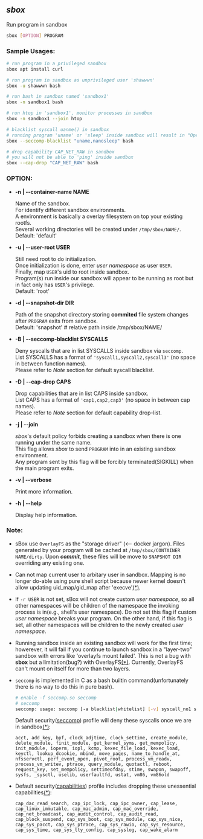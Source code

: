 ## *sbox* 

Run program in sandbox

```bash
sbox [OPTION] PROGRAM
```

### Sample Usages:

```bash
# run program in a privileged sandbox
sbox apt install curl

# run program in sandbox as unprivileged user 'shawwwn'
sbox -u shawwwn bash

# run bash in sandbox named 'sandbox1'
sbox -n sandbox1 bash

# run htop in 'sandbox1', monitor processes in sandbox
sbox -n sandbox1 --join htop

# blacklist syscall uanme() in sandbox
# running program 'uname' or 'sleep' inside sandbox will result in "Operation not permitted"
sbox --seccomp-blacklist "uname,nanosleep" bash 

# drop capability CAP_NET_RAW in sandbox
# you will not be able to 'ping' inside sandbox
sbox --cap-drop "CAP_NET_RAW" bash
```

### OPTION:

* **-n | --container-name NAME**
    
    Name of the sandbox.\
    For identify different sandbox environments. \
    A environment is basically a overlay filesystem on top your existing rootfs.\
    Several working directories will be created under `/tmp/sbox/NAME/`. \
    Default: 'default'

* **-u | --user-root USER** 
    
    Still need root to do initialization. \
    Once initialization is done, enter *user namespace* as user `USER`.\
    Finally, map `USER`'s uid to root inside sandbox.\
    Program(s) run inside our sandbox will appear to be running as root but in fact only has `USER`'s privilege.\
    Default: 'root'

* **-d | --snapshot-dir DIR** 

    Path of the snapshot directory storing **commited** file system changes after `PROGRAM` exits from sandbox.\
    Default: 'snapshot'    # relative path inside /tmp/sbox/NAME/

* **-B | --seccomp-blacklist SYSCALLS**
    
    Deny syscalls that are in list SYSCALLS inside sandbox via `seccomp`.\
    List SYSCALLS has a format of `'syscall1,syscall2,syscall3'` (no space in between function names).\
    Please refer to *Note* section for default syscall blacklist.

* **-D | --cap-drop CAPS**
    
    Drop capabilities that are in list CAPS inside sandbox.\
    List CAPS has a format of `'cap1,cap2,cap3'` (no space in between cap names).\
    Please refer to *Note* section for default capability drop-list.
    
* **-j | --join**

    *sbox*'s default policy forbids creating a sandbox when there is one running under the same name.\
    This flag allows *sbox* to send `PROGRAM` into in an existing sandbox environment.\
    Any program sent by this flag will be forcibly terminated(SIGKILL) when the main program exits.
    
* **-v | --verbose**

    Print more information.
    
* **-h | --help**

    Display help information.


### Note:

- sBox use `OverlayFS` as the "storage driver" (<-- docker jargon). Files generated by your program will be cached at `/tmp/sbox/CONTAINER NAME/dirty`. Upon ***commit***, these files will be move to `SNAPSHOT DIR` overriding any existing one.

- Can not map current user to arbitary user in sandbox. Mapping is no longer do-able using pure shell script because newer kernel doesn't allow updating uid_map/gid_map after 'execve'[(\*)](https://stackoverflow.com/questions/45972426/unshare-user-namespace-and-set-uid-mapping-with-newuidmap).

- If `-r USER` is not set, sBox will not create custom *user namespace*, so all other namespaces will be children of the namespace the invoking process is in(e.g., shell's user namespace). Do not set this flag if custom *user namespace* breaks your program. On the other hand, if this flag is set, all other namespaces will be children to the newly created *user namespace*.

- Running sandbox inside an existing sandbox will work for the first time; howerever, it will fail if you continue to launch sandbox in a "layer-two" sandbox with errors like 'overlayfs mount failed'. This is not a bug with **sbox** but a limitation(bug?) with OverlayFS[(\*)](https://github.com/rkt/rkt/issues/1537). Currently, OverlayFS can't mount on itself for more than two layers.

- `seccomp` is implemented in C as a bash builtin command(unfortunately there is no way to do this in pure bash). 

    ```bash
    # enable -f seccomp.so seccomp
    # seccomp
    seccomp: usage: seccomp [-a blacklist|whitelist] [-v] syscall_no1 syscall_no2 syscall_no3 ...
    ```

    Default security([seccomp](http://man7.org/linux/man-pages/man2/seccomp.2.html)) profile will deny these syscalls once we are in sandbox[(\*)](https://docs.docker.com/engine/security/seccomp/):
    
    `acct, add_key, bpf, clock_adjtime, clock_settime, create_module, delete_module, finit_module, get_kernel_syms, get_mempolicy, init_module, ioperm, iopl, kcmp, kexec_file_load, kexec_load, keyctl, lookup_dcookie, mbind, move_pages, name_to_handle_at, nfsservctl, perf_event_open, pivot_root, process_vm_readv, process_vm_writev, ptrace, query_module, quotactl, reboot, request_key, set_mempolicy, settimeofday, stime, swapon, swapoff, sysfs, _sysctl, uselib, userfaultfd, ustat, vm86, vm86old`
    
- Default security([capabilities](http://man7.org/linux/man-pages/man7/capabilities.7.html)) profile includes dropping these unessential capabilities[(\*)](https://github.com/moby/moby/blob/master/oci/defaults.go#L14-L30):
    
    `cap_dac_read_search, cap_ipc_lock, cap_ipc_owner, cap_lease, cap_linux_immutable, cap_mac_admin, cap_mac_override, cap_net_broadcast, cap_audit_control, cap_audit_read, cap_block_suspend, cap_sys_boot, cap_sys_module, cap_sys_nice, cap_sys_pacct, cap_sys_ptrace, cap_sys_rawio, cap_sys_resource, cap_sys_time, cap_sys_tty_config, cap_syslog, cap_wake_alarm`
